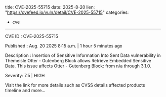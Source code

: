  
title: CVE-2025-55715
date: 2025-8-20
lien: "https://cvefeed.io/vuln/detail/CVE-2025-55715"
categories:
  - cve
---

CVE ID : CVE-2025-55715

Published :  Aug. 20
2025
8:15 a.m. | 1 hour
5 minutes ago

Description : Insertion of Sensitive Information Into Sent Data vulnerability in Themeisle Otter - Gutenberg Block allows Retrieve Embedded Sensitive Data. This issue affects Otter - Gutenberg Block: from n/a through 3.1.0.

Severity: 7.5 | HIGH

Visit the link for more details
such as CVSS details
affected products
timeline
and more...
